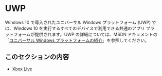 # UWP

Windows 10 で導入されたユニバーサル Windows プラットフォーム (UWP) では、Windows 10 を実行するすべてのデバイスで利用できる共通のアプリ プラットフォームが提供されます。UWP の詳細については、MSDN ドキュメントの「[ユニバーサル Windows プラットフォームの紹介](https://docs.microsoft.com/en-us/windows/uwp/get-started/universal-application-platform-guide)」を参照してください。

## このセクションの内容

* [Xbox Live](xbox-live.md)
